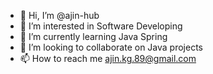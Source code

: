 - 👋 Hi, I’m @ajin-hub
- 👀 I’m interested in Software Developing
- 🌱 I’m currently learning Java Spring
- 💞️ I’m looking to collaborate on Java projects
- 📫 How to reach me ajin.kg.89@gmail.com

<!---
ajin-hub/ajin-hub is a ✨ special ✨ repository because its `README.md` (this file) appears on your GitHub profile.
You can click the Preview link to take a look at your changes.
--->
